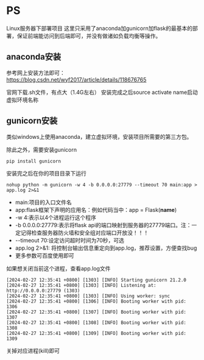 # PS
Linux服务器下部署项目
这里只采用了anaconda加gunicorn加flask的最基本的部署，保证前端能访问到后端即可，并没有做诸如负载均衡等操作。

## anaconda安装
参考网上安装方法即可：https://blog.csdn.net/wyf2017/article/details/118676765

官网下载.sh文件，有点大（1.4G左右）
安装完成之后source activate name启动虚拟环境名称

## gunicorn安装
类似windows上使用anaconda，建立虚拟环境，安装项目所需要的第三方包。

除此之外，需要安装gunicorn
```
pip install gunicorn
```
安装完之后在你的项目目录下运行
```
nohup python -m gunicorn -w 4 -b 0.0.0.0:27779 --timeout 70 main:app > app.log 2>&1
```

- main:项目的入口文件名
- app:flask框架下声明的应用名：例如代码当中：app = Flask(__name__)
- -w 4:表示以4个进程运行这个程序
- -b 0.0.0.0:27779:表示将flask api的端口映射到服务器的27779端口。注：一定记得检查服务器防火墙和安全组对应端口开放没！！！
- --timeout 70:设定访问超时时间为70秒，可选
- app.log 2>&1: 将控制台输出信息重定向到app.log，推荐设置，方便查找bug
- 更多参数可百度使用即可

如果想关闭当前这个进程，查看app.log文件
```
[2024-02-27 12:35:41 +0800] [1303] [INFO] Starting gunicorn 21.2.0
[2024-02-27 12:35:41 +0800] [1303] [INFO] Listening at: http://0.0.0.0:27779 (1303)
[2024-02-27 12:35:41 +0800] [1303] [INFO] Using worker: sync
[2024-02-27 12:35:41 +0800] [1306] [INFO] Booting worker with pid: 1306
[2024-02-27 12:35:41 +0800] [1307] [INFO] Booting worker with pid: 1307
[2024-02-27 12:35:41 +0800] [1308] [INFO] Booting worker with pid: 1308
[2024-02-27 12:35:41 +0800] [1309] [INFO] Booting worker with pid: 1309
```
关掉对应进程(kill)即可